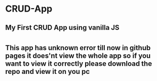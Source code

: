# CRUD-App

## My First CRUD App using vanilla JS
#

<p>
<h2>This app has unknown error till now in github pages it does'nt view the whole app so if you want to view it correctly please download the repo and view it on you pc</h2>
</p>

#